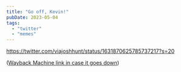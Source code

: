 ```yaml
---
title: "Go off, Kevin!"
pubDate: 2023-05-04
tags: 
  - "twitter"
  - "memes"
---
```


https://twitter.com/viajoshhunt/status/1631870625785737217?s=20

([Wayback Machine link in case it goes down](https://web.archive.org/web/20230507123213/https://twitter.com/viajoshhunt/status/1631870625785737217))
